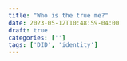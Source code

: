 ```yaml
---
title: "Who is the true me?"
date: 2023-05-12T10:48:59-04:00
draft: true
categories: ['']
tags: ['DID', 'identity']
---
```


